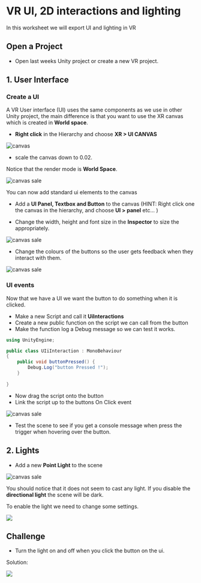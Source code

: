 # VR UI, 2D interactions and lighting

In this worksheet we will export UI and lighting in VR

## Open a Project

- Open last weeks Unity project or create a new VR project.

## 1. User Interface

### Create a UI

A VR User interface (UI) uses the same components as we use in other Unity project, the main difference is that you want to use the XR canvas which is created in **World space**. 

- **Right click** in the Hierarchy and choose **XR > UI CANVAS**

![canvas](https://uwetom.github.io/media-production-worksheets/wk18-more-vr/images/ui_canvas.jpg)

- scale the canvas down to 0.02.

Notice that the render mode is **World Space**.

![canvas sale](https://uwetom.github.io/media-production-worksheets/wk18-more-vr/images/canvas_scale.jpg)

You can now add standard ui elements to the canvas

- Add a **UI Panel, Textbox and Button** to the canvas (HINT: Right click one the canvas in the hierarchy, and choose **UI > panel** etc...  )

- Change the width, height and font size in the **Inspector** to size the appropriately.

![canvas sale](https://uwetom.github.io/media-production-worksheets/wk18-more-vr/images/ui_panel.jpg)

- Change the colours of the buttons so the user gets feedback when they interact with them.

![canvas sale](https://uwetom.github.io/media-production-worksheets/wk18-more-vr/images/button_colors.jpg)

### UI events

Now that we have a UI we want the button to do something when it is clicked.

- Make a new Script and call it **UiInteractions**
- Create a new public function on the script we can call from the button
- Make the function log a Debug message so we can test it works.

```c#
using UnityEngine;

public class UIiInteraction : MonoBehaviour
{
    public void buttonPressed() {
        Debug.Log("button Pressed !");    
    }
    
}
```

- Now drag the script onto the button
- Link the script up to the buttons On Click event

![canvas sale](https://uwetom.github.io/media-production-worksheets/wk18-more-vr/images/button_script.jpg)

- Test the scene to see if you get a console message when press the trigger when hovering over the button.

## 2. Lights

- Add a new **Point Light** to the scene

![canvas sale](https://uwetom.github.io/media-production-worksheets/wk18-more-vr/images/point_light.jpg)

 You should notice that it does not seem to cast any light. If you disable the **directional light** the scene will be dark.
 
 To enable the light we need to change some settings.
 
 [<img src="https://uwetom.github.io/media-production-worksheets/wk18-more-vr/images/additional_lights_video.jpg">](https://uwe.cloud.panopto.eu/Panopto/Pages/Viewer.aspx?id=7baeea87-0e5a-4c29-8307-b31400fbc72d)
 

 ## Challenge
 
 - Turn the light on and off when you click the button on the ui.
 
Solution:

 [<img src="https://uwetom.github.io/media-production-worksheets/wk18-more-vr/images/turn_light_on_video.jpg">](https://uwe.cloud.panopto.eu/Panopto/Pages/Viewer.aspx?id=04711d78-bd53-45e4-9c69-b314010c9669)
 
 













